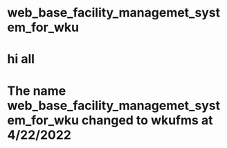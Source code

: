 # web_base_facility_managemet_system_for_wku
# hi all
# The name web_base_facility_managemet_system_for_wku changed to wkufms at 4/22/2022